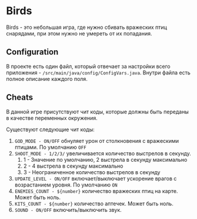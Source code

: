 # Birds

Birds - это небольшая игра, где нужно сбивать вражеских птиц снарядами, при этом нужно не умереть от их попадания.

## Configuration

В проекте есть один файл, который отвечает за настройки всего приложения - `/src/main/java/config/ConfigVars.java`.
Внутри файла есть полное описание каждого поля.

## Cheats

В данной игре присутствуют чит коды, которые должны быть переданы в качестве переменных окружения.

Существуют следующие чит коды:

1. ```GOD_MODE - ON/OFF``` обнуляет урон от столкновения с вражескими птицами. По умолчанию ```OFF```
2. ```SHOOT_MODE - 1/2/3/``` увеличивается количество выстрелов в секунду.
   1. 1 - Значение по умолчанию, 2 выстрела в секунду максимально
   2. 2 - 4 выстрела в секунду максимально
   3. 3 - Неограниченное количество выстрелов в секунду
3. ```UPDATE_LEVEL - ON/OFF``` включает/выключает ускорение врагов с возрастанием уровня. По умолчанию ```ON```
4. ```ENEMIES_COUNT - ${number}``` количество вражеских птиц на карте. Может быть ноль.
5. ```KITS_COUNT - ${number}``` количество аптечек. Может быть ноль.
6. ```SOUND - ON/OFF``` включить/выключить звук.